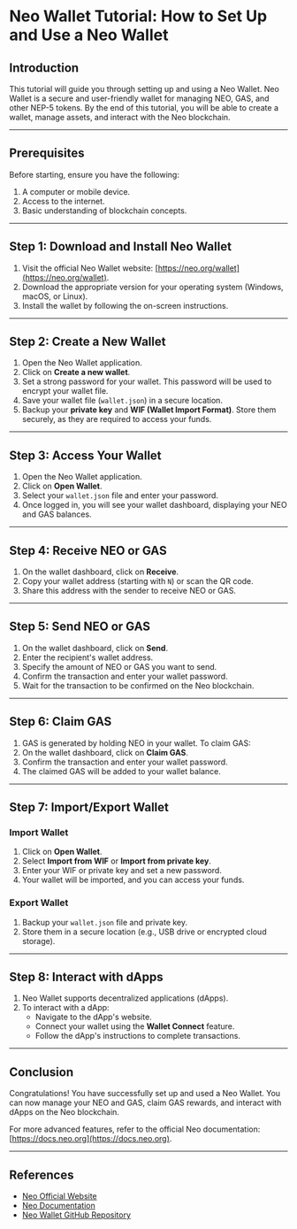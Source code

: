 # Neo Wallet Tutorial: How to Set Up and Use a Neo Wallet

## Introduction
This tutorial will guide you through setting up and using a Neo Wallet. Neo Wallet is a secure and user-friendly wallet for managing NEO, GAS, and other NEP-5 tokens. By the end of this tutorial, you will be able to create a wallet, manage assets, and interact with the Neo blockchain.

---

## Prerequisites
Before starting, ensure you have the following:
1. A computer or mobile device.
2. Access to the internet.
3. Basic understanding of blockchain concepts.

---

## Step 1: Download and Install Neo Wallet
1. Visit the official Neo Wallet website: [https://neo.org/wallet](https://neo.org/wallet).
2. Download the appropriate version for your operating system (Windows, macOS, or Linux).
3. Install the wallet by following the on-screen instructions.

---

## Step 2: Create a New Wallet
1. Open the Neo Wallet application.
2. Click on **Create a new wallet**.
3. Set a strong password for your wallet. This password will be used to encrypt your wallet file.
4. Save your wallet file (`wallet.json`) in a secure location.
5. Backup your **private key** and **WIF (Wallet Import Format)**. Store them securely, as they are required to access your funds.

---

## Step 3: Access Your Wallet
1. Open the Neo Wallet application.
2. Click on **Open Wallet**.
3. Select your `wallet.json` file and enter your password.
4. Once logged in, you will see your wallet dashboard, displaying your NEO and GAS balances.

---

## Step 4: Receive NEO or GAS
1. On the wallet dashboard, click on **Receive**.
2. Copy your wallet address (starting with `N`) or scan the QR code.
3. Share this address with the sender to receive NEO or GAS.

---

## Step 5: Send NEO or GAS
1. On the wallet dashboard, click on **Send**.
2. Enter the recipient's wallet address.
3. Specify the amount of NEO or GAS you want to send.
4. Confirm the transaction and enter your wallet password.
5. Wait for the transaction to be confirmed on the Neo blockchain.

---

## Step 6: Claim GAS
1. GAS is generated by holding NEO in your wallet. To claim GAS:
2. On the wallet dashboard, click on **Claim GAS**.
3. Confirm the transaction and enter your wallet password.
4. The claimed GAS will be added to your wallet balance.

---

## Step 7: Import/Export Wallet
### Import Wallet
1. Click on **Open Wallet**.
2. Select **Import from WIF** or **Import from private key**.
3. Enter your WIF or private key and set a new password.
4. Your wallet will be imported, and you can access your funds.

### Export Wallet
1. Backup your `wallet.json` file and private key.
2. Store them in a secure location (e.g., USB drive or encrypted cloud storage).

---

## Step 8: Interact with dApps
1. Neo Wallet supports decentralized applications (dApps).
2. To interact with a dApp:
   - Navigate to the dApp's website.
   - Connect your wallet using the **Wallet Connect** feature.
   - Follow the dApp's instructions to complete transactions.

---

## Conclusion
Congratulations! You have successfully set up and used a Neo Wallet. You can now manage your NEO and GAS, claim GAS rewards, and interact with dApps on the Neo blockchain.

For more advanced features, refer to the official Neo documentation: [https://docs.neo.org](https://docs.neo.org).

---

## References
- [Neo Official Website](https://neo.org)
- [Neo Documentation](https://docs.neo.org)
- [Neo Wallet GitHub Repository](https://github.com/neo-project/neo-wallet)

